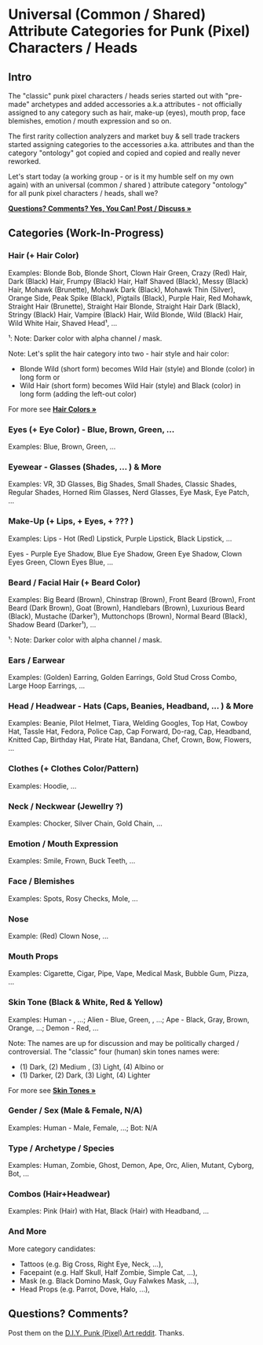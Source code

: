 # Universal (Common / Shared) Attribute Categories for Punk (Pixel) Characters / Heads


## Intro

The "classic" punk pixel characters / heads series started out with "pre-made" archetypes
 and added accessories a.k.a attributes - not officially assigned to any category such as hair,
make-up (eyes), mouth prop, face blemishes, emotion / mouth expression and so on.

The first rarity collection analyzers and  market buy & sell trade trackers started
assigning categories to the accessories a.ka. attributes and than
the category "ontology" got copied and copied and copied and really never reworked.


Let's start today (a working group - or is it my humble self on my own again)
with an universal (common / shared ) attribute category "ontology"
for all punk pixel characters / heads, shall we?

[**Questions? Comments? Yes, You Can! Post / Discuss »**](https://old.reddit.com/r/DIYPunkArt/comments/vcqfiw/universal_common_shared_attribute_categories_for/)


##   Categories   (Work-In-Progress)


### Hair  (+ Hair Color)

Examples:  Blonde Bob, Blonde Short,  Clown Hair Green,
Crazy (Red) Hair,  Dark (Black) Hair,  Frumpy (Black) Hair,
Half Shaved (Black), Messy (Black) Hair,
Mohawk (Brunette), Mohawk Dark (Black),
Mohawk Thin (Silver), Orange Side,
Peak Spike (Black), Pigtails (Black), Purple Hair, Red Mohawk,
Straight Hair (Brunette), Straight Hair Blonde, Straight Hair Dark (Black),
Stringy (Black) Hair, Vampire (Black) Hair, Wild Blonde, Wild (Black) Hair,
Wild White Hair, Shaved Head¹, ...

¹: Note: Darker color with alpha channel / mask.



Note:  Let's split the hair category into two - hair style and hair color:

- Blonde Wild  (short form) becomes  Wild Hair (style) and Blonde (color) in long form or
- Wild Hair    (short form) becomes  Wild Hair (style) and Black (color) in long form (adding the left-out color)



For more see [**Hair Colors »**](../hair-colors)


### Eyes (+ Eye Color)  -  Blue, Brown, Green, ...

Examples:   Blue, Brown, Green, ...



### Eyewear   - Glasses (Shades, ... ) & More

Examples:   VR, 3D Glasses, Big Shades, Small Shades,
Classic Shades, Regular Shades, Horned Rim Glasses,
Nerd Glasses,
 Eye Mask, Eye Patch,  ...


### Make-Up (+ Lips, + Eyes, + ??? )

Examples:  Lips - Hot (Red) Lipstick, Purple Lipstick, Black Lipstick, ...

Eyes -   Purple Eye Shadow, Blue Eye Shadow, Green Eye Shadow,
Clown Eyes Green, Clown Eyes Blue,  ...




### Beard / Facial Hair   (+ Beard Color)

Examples:   Big Beard (Brown), Chinstrap (Brown),
Front Beard (Brown), Front Beard (Dark Brown), Goat (Brown),
Handlebars (Brown),
Luxurious Beard (Black), Mustache (Darker¹),
Muttonchops (Brown),
Normal Beard (Black), Shadow Beard (Darker¹), ...

¹: Note: Darker color with alpha channel / mask.




### Ears / Earwear

Examples:  (Golden) Earring,
  Golden Earrings, Gold Stud Cross Combo, Large Hoop Earrings, ...




### Head / Headwear   - Hats (Caps, Beanies, Headband,  ... ) & More

Examples:  Beanie, Pilot Helmet, Tiara, Welding Googles,
Top Hat, Cowboy Hat,
Tassle Hat, Fedora, Police Cap,
Cap Forward,  Do-rag,  Cap, Headband, Knitted Cap,
 Birthday Hat, Pirate Hat, Bandana, Chef, Crown, Bow, Flowers,  ...




### Clothes (+ Clothes Color/Pattern)

Examples:   Hoodie, ...



### Neck / Neckwear  (Jewellry ?)

Examples:   Chocker,  Silver Chain,  Gold Chain, ...



### Emotion / Mouth Expression

Examples:   Smile, Frown, Buck Teeth, ...


### Face / Blemishes

Examples:  Spots, Rosy Checks, Mole, ...


### Nose

Example:  (Red) Clown Nose, ...


### Mouth Props

Examples:   Cigarette, Cigar, Pipe, Vape, Medical Mask, Bubble Gum, Pizza,  ...



### Skin Tone (Black & White, Red & Yellow)

Examples:  Human -   , ...;
  Alien - Blue, Green, , ...;
  Ape   - Black, Gray, Brown, Orange, ...;
  Demon -  Red, ...

Note: The names are up for discussion and
may be politically charged / controversial.
The "classic" four (human) skin tones names were:

- (1) Dark, (2) Medium , (3) Light, (4) Albino  or
- (1) Darker, (2) Dark, (3) Light, (4) Lighter


For more see [**Skin Tones »**](../skin-tones)



### Gender / Sex  (Male & Female, N/A)

Examples:  Human - Male, Female, ...;
Bot:  N/A




### Type / Archetype / Species

Examples:  Human, Zombie, Ghost, Demon, Ape, Orc, Alien,  Mutant,  Cyborg, Bot, ...




### Combos   (Hair+Headwear)

Examples: Pink (Hair) with Hat,  Black (Hair) with Headband, ...





###  And More

More category candidates:

- Tattoos (e.g. Big Cross, Right Eye, Neck, ...),
- Facepaint (e.g. Half Skull, Half Zombie, Simple Cat, ...),
- Mask    (e.g.  Black Domino Mask, Guy Falwkes Mask, ...),
- Head Props (e.g.  Parrot, Dove, Halo, ...),








## Questions? Comments?

Post them on the [D.I.Y. Punk (Pixel) Art reddit](https://old.reddit.com/r/DIYPunkArt). Thanks.
